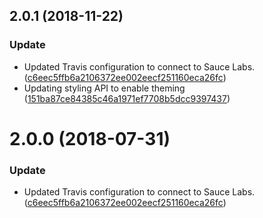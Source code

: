 <a name="2.0.1"></a>
## 2.0.1 (2018-11-22)


### Update

* Updated Travis configuration to connect to Sauce Labs. ([c6eec5ffb6a2106372ee002eecf251160eca26fc](https://github.com/advanced-rest-client/paper-chip/commit/c6eec5ffb6a2106372ee002eecf251160eca26fc))
* Updating styling API to enable theming ([151ba87ce84385c46a1971ef7708b5dcc9397437](https://github.com/advanced-rest-client/paper-chip/commit/151ba87ce84385c46a1971ef7708b5dcc9397437))



<a name="2.0.0"></a>
# 2.0.0 (2018-07-31)


### Update

* Updated Travis configuration to connect to Sauce Labs. ([c6eec5ffb6a2106372ee002eecf251160eca26fc](https://github.com/advanced-rest-client/paper-chip/commit/c6eec5ffb6a2106372ee002eecf251160eca26fc))



